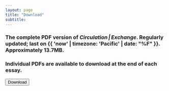 ```yaml
---
layout: page
title: "Download"
subtitle:
---
```

### The complete PDF version of <em>Circulation&thinsp;\|&thinsp;Exchange</em>. Regularly updated; last on {{ 'now' | timezone: 'Pacific' | date: "%F" }}. Approximately 13.7MB.

### Individual PDFs are available to download at the end of each essay.

<a href="assets/pdfs/circexchg_kpalbers.pdf"><input type="submit" value="Download" name="subscribe" id="mc-embedded-subscribe" class="button"></a>
